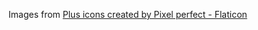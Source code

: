 ﻿Images from <a href="https://www.flaticon.com/free-icons/plus" title="plus icons">Plus icons created by Pixel perfect - Flaticon</a>
